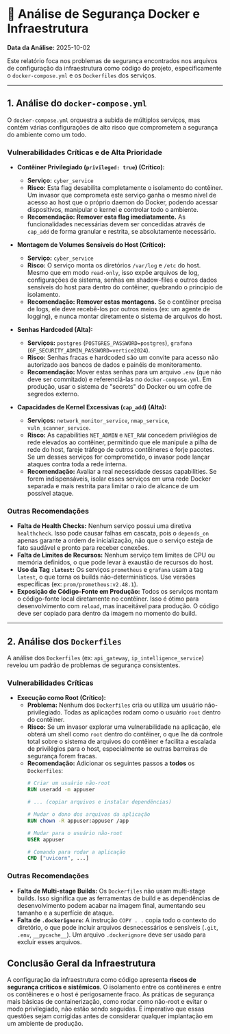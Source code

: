 
# 🐳 Análise de Segurança Docker e Infraestrutura

**Data da Análise:** 2025-10-02

Este relatório foca nos problemas de segurança encontrados nos arquivos de configuração da infraestrutura como código do projeto, especificamente o `docker-compose.yml` e os `Dockerfiles` dos serviços.

---

## 1. Análise do `docker-compose.yml`

O `docker-compose.yml` orquestra a subida de múltiplos serviços, mas contém várias configurações de alto risco que comprometem a segurança do ambiente como um todo.

### Vulnerabilidades Críticas e de Alta Prioridade

- **Contêiner Privilegiado (`privileged: true`) (Crítico):**
  - **Serviço:** `cyber_service`
  - **Risco:** Esta flag desabilita completamente o isolamento do contêiner. Um invasor que comprometa este serviço ganha o mesmo nível de acesso ao host que o próprio daemon do Docker, podendo acessar dispositivos, manipular o kernel e controlar todo o ambiente.
  - **Recomendação:** **Remover esta flag imediatamente.** As funcionalidades necessárias devem ser concedidas através de `cap_add` de forma granular e restrita, se absolutamente necessário.

- **Montagem de Volumes Sensíveis do Host (Crítico):**
  - **Serviço:** `cyber_service`
  - **Risco:** O serviço monta os diretórios `/var/log` e `/etc` do host. Mesmo que em modo `read-only`, isso expõe arquivos de log, configurações de sistema, senhas em shadow-files e outros dados sensíveis do host para dentro do contêiner, quebrando o princípio de isolamento.
  - **Recomendação:** **Remover estas montagens.** Se o contêiner precisa de logs, ele deve recebê-los por outros meios (ex: um agente de logging), e nunca montar diretamente o sistema de arquivos do host.

- **Senhas Hardcoded (Alta):**
  - **Serviços:** `postgres` (`POSTGRES_PASSWORD=postgres`), `grafana` (`GF_SECURITY_ADMIN_PASSWORD=vertice2024`).
  - **Risco:** Senhas fracas e hardcoded são um convite para acesso não autorizado aos bancos de dados e painéis de monitoramento.
  - **Recomendação:** Mover estas senhas para um arquivo `.env` (que não deve ser commitado) e referenciá-las no `docker-compose.yml`. Em produção, usar o sistema de "secrets" do Docker ou um cofre de segredos externo.

- **Capacidades de Kernel Excessivas (`cap_add`) (Alta):**
  - **Serviços:** `network_monitor_service`, `nmap_service`, `vuln_scanner_service`.
  - **Risco:** As capabilities `NET_ADMIN` e `NET_RAW` concedem privilégios de rede elevados ao contêiner, permitindo que ele manipule a pilha de rede do host, fareje tráfego de outros contêineres e forje pacotes. Se um desses serviços for comprometido, o invasor pode lançar ataques contra toda a rede interna.
  - **Recomendação:** Avaliar a real necessidade dessas capabilities. Se forem indispensáveis, isolar esses serviços em uma rede Docker separada e mais restrita para limitar o raio de alcance de um possível ataque.

### Outras Recomendações

- **Falta de Health Checks:** Nenhum serviço possui uma diretiva `healthcheck`. Isso pode causar falhas em cascata, pois o `depends_on` apenas garante a ordem de inicialização, não que o serviço esteja de fato saudável e pronto para receber conexões.
- **Falta de Limites de Recursos:** Nenhum serviço tem limites de CPU ou memória definidos, o que pode levar à exaustão de recursos do host.
- **Uso da Tag `:latest`:** Os serviços `prometheus` e `grafana` usam a tag `latest`, o que torna os builds não-determinísticos. Use versões específicas (ex: `prom/prometheus:v2.48.1`).
- **Exposição de Código-Fonte em Produção:** Todos os serviços montam o código-fonte local diretamente no contêiner. Isso é ótimo para desenvolvimento com `reload`, mas inaceitável para produção. O código deve ser copiado para dentro da imagem no momento do build.

---

## 2. Análise dos `Dockerfiles`

A análise dos `Dockerfiles` (ex: `api_gateway`, `ip_intelligence_service`) revelou um padrão de problemas de segurança consistentes.

### Vulnerabilidades Críticas

- **Execução como Root (Crítico):**
  - **Problema:** Nenhum dos `Dockerfiles` cria ou utiliza um usuário não-privilegiado. Todas as aplicações rodam como o usuário `root` dentro do contêiner.
  - **Risco:** Se um invasor explorar uma vulnerabilidade na aplicação, ele obterá um shell como `root` dentro do contêiner, o que lhe dá controle total sobre o sistema de arquivos do contêiner e facilita a escalada de privilégios para o host, especialmente se outras barreiras de segurança forem fracas.
  - **Recomendação:** Adicionar os seguintes passos a **todos** os `Dockerfiles`:
    ```Dockerfile
    # Criar um usuário não-root
    RUN useradd -m appuser

    # ... (copiar arquivos e instalar dependências)

    # Mudar o dono dos arquivos da aplicação
    RUN chown -R appuser:appuser /app

    # Mudar para o usuário não-root
    USER appuser

    # Comando para rodar a aplicação
    CMD ["uvicorn", ...]
    ```

### Outras Recomendações

- **Falta de Multi-stage Builds:** Os `Dockerfiles` não usam multi-stage builds. Isso significa que as ferramentas de build e as dependências de desenvolvimento podem acabar na imagem final, aumentando seu tamanho e a superfície de ataque.
- **Falta de `.dockerignore`:** A instrução `COPY . .` copia todo o contexto do diretório, o que pode incluir arquivos desnecessários e sensíveis (`.git`, `.env`, `__pycache__`). Um arquivo `.dockerignore` deve ser usado para excluir esses arquivos.

## Conclusão Geral da Infraestrutura

A configuração da infraestrutura como código apresenta **riscos de segurança críticos e sistêmicos**. O isolamento entre os contêineres e entre os contêineres e o host é perigosamente fraco. As práticas de segurança mais básicas de containerização, como rodar como não-root e evitar o modo privilegiado, não estão sendo seguidas. É imperativo que essas questões sejam corrigidas antes de considerar qualquer implantação em um ambiente de produção.
